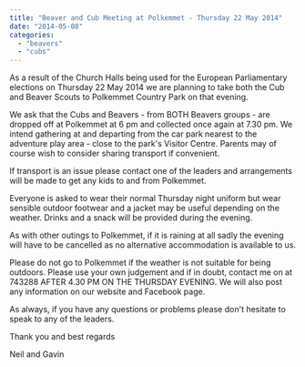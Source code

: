 ```yaml
---
title: "Beaver and Cub Meeting at Polkemmet - Thursday 22 May 2014"
date: "2014-05-08"
categories: 
  - "beavers"
  - "cubs"
---
```


As a result of the Church Halls being used for the European Parliamentary elections on Thursday 22 May 2014 we are planning to take both the Cub and Beaver Scouts to Polkemmet Country Park on that evening.

We ask that the Cubs and Beavers - from BOTH Beavers groups - are dropped off at Polkemmet at 6 pm and collected once again at 7.30 pm. We intend gathering at and departing from the car park nearest to the adventure play area - close to the park's Visitor Centre. Parents may of course wish to consider sharing transport if convenient.

If transport is an issue please contact one of the leaders and arrangements will be made to get any kids to and from Polkemmet.

Everyone is asked to wear their normal Thursday night uniform but wear sensible outdoor footwear and a jacket may be useful depending on the weather. Drinks and a snack will be provided during the evening.

As with other outings to Polkemmet, if it is raining at all sadly the evening will have to be cancelled as no alternative accommodation is available to us.

Please do not go to Polkemmet if the weather is not suitable for being outdoors. Please use your own judgement and if in doubt, contact me on at 743288 AFTER 4.30 PM ON THE THURSDAY EVENING. We will also post any information on our website and Facebook page.

As always, if you have any questions or problems please don't hesitate to speak to any of the leaders.

Thank you and best regards

Neil and Gavin
